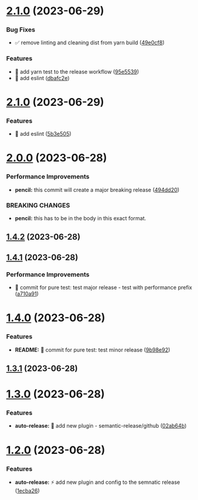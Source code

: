 # [2.1.0](https://github.com/safaa-alnabulsi/todo-api/compare/v2.0.0...v2.1.0) (2023-06-29)


### Bug Fixes

* :white_check_mark: remove linting and cleaning dist from yarn build ([49e0cf8](https://github.com/safaa-alnabulsi/todo-api/commit/49e0cf8e78ade86c6402c1170cc55b6e1ad40801))


### Features

* :green_heart: add yarn test to the release workflow ([95e5539](https://github.com/safaa-alnabulsi/todo-api/commit/95e55396d2d1b7eb8cc6eb488392045570d5ddd0))
* 🎨 add eslint ([dbafc2e](https://github.com/safaa-alnabulsi/todo-api/commit/dbafc2e6fa97b6208fb25acf641efd66bb60fc17))

# [2.1.0](https://github.com/safaa-alnabulsi/todo-api/compare/v2.0.0...v2.1.0) (2023-06-29)


### Features

* :art: add eslint ([5b3e505](https://github.com/safaa-alnabulsi/todo-api/commit/5b3e505a4dce9b221f63ff5a356d45200f40b990))

# [2.0.0](https://github.com/safaa-alnabulsi/todo-api/compare/v1.4.2...v2.0.0) (2023-06-28)


### Performance Improvements

* **pencil:** this commit will create a major breaking release ([494dd20](https://github.com/safaa-alnabulsi/todo-api/commit/494dd20a79364e0bed48fe912a543afed94e67ed))


### BREAKING CHANGES

* **pencil:** this has to be in the body in this exact format.

## [1.4.2](https://github.com/safaa-alnabulsi/todo-api/compare/v1.4.1...v1.4.2) (2023-06-28)

## [1.4.1](https://github.com/safaa-alnabulsi/todo-api/compare/v1.4.0...v1.4.1) (2023-06-28)


### Performance Improvements

* :test_tube: commit for pure test: test major release - test with performance prefix ([a710a91](https://github.com/safaa-alnabulsi/todo-api/commit/a710a9143224ead5444f19d5416e56c61c2de737))

# [1.4.0](https://github.com/safaa-alnabulsi/todo-api/compare/v1.3.1...v1.4.0) (2023-06-28)


### Features

* **README:** :test_tube: commit for pure test: test minor release ([9b98e92](https://github.com/safaa-alnabulsi/todo-api/commit/9b98e92258284e688452c5f281efbc173058dc27))

## [1.3.1](https://github.com/safaa-alnabulsi/todo-api/compare/v1.3.0...v1.3.1) (2023-06-28)

# [1.3.0](https://github.com/safaa-alnabulsi/todo-api/compare/v1.2.0...v1.3.0) (2023-06-28)


### Features

* **auto-release:** :lipstick: add new plugin - semantic-release/github ([02ab64b](https://github.com/safaa-alnabulsi/todo-api/commit/02ab64b03f39bdcd4763c0d47029c05c1eb8b8a5))

# [1.2.0](https://github.com/safaa-alnabulsi/todo-api/compare/v1.1.1...v1.2.0) (2023-06-28)


### Features

* **auto-release:** :zap: add new plugin and config to the semnatic release ([1ecba26](https://github.com/safaa-alnabulsi/todo-api/commit/1ecba2623defea1bbb9592b65d30296847327932))
